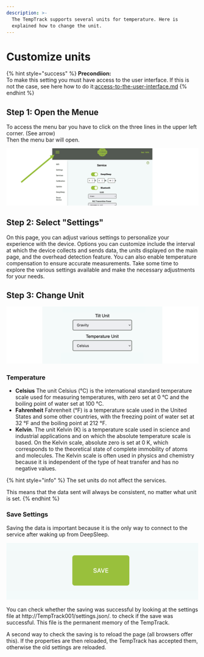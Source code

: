```yaml
---
description: >-
  The TempTrack supports several units for temperature. Here is
  explained how to change the unit.
---
```


# Customize units



{% hint style="success" %}
**Precondiion:**\
To make this setting you must have access to the user interface. If this is not the case, see here how to do it:[access-to-the-user-interface.md](access-to-the-user-interface.md "mention")
{% endhint %}

## Step 1: Open the Menue

To access the menu bar you have to click on the three lines in the upper left corner. (See arrow)\
Then the menu bar will open.

![access the menu bar by clicking the three lines in the upper left corner](.gitbook/assets/Folie4.png)

## Step 2: Select "Settings"

On this page, you can adjust various settings to personalize your experience with the device. Options you can customize include the interval at which the device collects and sends data, the units displayed on the main page, and the overhead detection feature. You can also enable temperature compensation to ensure accurate measurements. Take some time to explore the various settings available and make the necessary adjustments for your needs.

## Step 3: Change Unit

![](.gitbook/assets/Folie16.png)

### Temperature

* **Celsius** The unit Celsius (°C) is the international standard temperature scale used for measuring temperatures, with zero set at 0 °C and the boiling point of water set at 100 °C.
* **Fahrenheit** Fahrenheit (°F) is a temperature scale used in the United States and some other countries, with the freezing point of water set at 32 °F and the boiling point at 212 °F.
* **Kelvin**. The unit Kelvin (K) is a temperature scale used in science and industrial applications and on which the absolute temperature scale is based. On the Kelvin scale, absolute zero is set at 0 K, which corresponds to the theoretical state of complete immobility of atoms and molecules. The Kelvin scale is often used in physics and chemistry because it is independent of the type of heat transfer and has no negative values.

{% hint style="info" %}
The set units do not affect the services.

This means that the data sent will always be consistent, no matter what unit is set.
{% endhint %}

### Save Settings

Saving the data is important because it is the only way to connect to the service after waking up from DeepSleep.

![Pressing the "save" button saves the settings.](.gitbook/assets/Folie5.png)

You can check whether the saving was successful by looking at the settings file at http://TempTrack001/settings.json/. to check if the save was successful. This file is the permanent memory of the TempTrack.

A second way to check the saving is to reload the page (all browsers offer this). If the properties are then reloaded, the TempTrack has accepted them, otherwise the old settings are reloaded.
